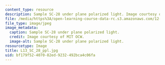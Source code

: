 ```yaml
---
content_type: resource
description: Sample SC-28 under plane polarized light. Image courtesy of MIT OCW.
file: /media/https%3A/open-learning-course-data-rc.s3.amazonaws.com/12-109-petrology-fall-2005/bf179f52407082ed9232492bca4c06fa_L13_SC_28_ppl.jpg
file_type: image/jpeg
image_metadata:
  caption: Sample SC-28 under plane polarized light.
  credit: Image courtesy of MIT OCW.
  image-alt: Sample SC-28 under plane polarized light.
resourcetype: Image
title: L13_SC_28_ppl.jpg
uid: bf179f52-4070-82ed-9232-492bca4c06fa
---
```

